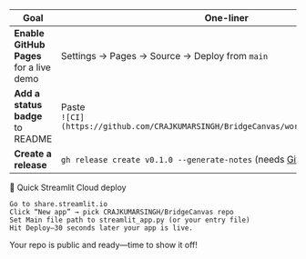 | Goal                                    | One-liner                                                                                |
| --------------------------------------- | ---------------------------------------------------------------------------------------- |
| **Enable GitHub Pages** for a live demo | Settings → Pages → Source → Deploy from `main`                                           |
| **Add a status badge** to README        | Paste<br>`![CI](https://github.com/CRAJKUMARSINGH/BridgeCanvas/workflows/CI/badge.svg)`  |
| **Create a release**                    | `gh release create v0.1.0 --generate-notes` (needs [GitHub CLI](https://cli.github.com)) |
🚀 Quick Streamlit Cloud deploy

    Go to share.streamlit.io
    Click “New app” → pick CRAJKUMARSINGH/BridgeCanvas repo
    Set Main file path to streamlit_app.py (or your entry file)
    Hit Deploy—30 seconds later your app is live.

Your repo is public and ready—time to show it off!
